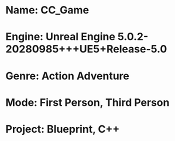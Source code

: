 # Name: CC_Game
# Engine: Unreal Engine 5.0.2-20280985+++UE5+Release-5.0
# Genre: Action Adventure
# Mode: First Person, Third Person
# Project: Blueprint, C++
